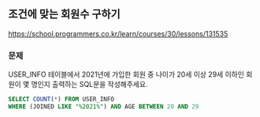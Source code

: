 ## 조건에 맞는 회원수 구하기
https://school.programmers.co.kr/learn/courses/30/lessons/131535

### 문제
USER_INFO 테이블에서 2021년에 가입한 회원 중 나이가 20세 이상 29세 이하인 회원이 몇 명인지 출력하는 SQL문을 작성해주세요.

```SQL
SELECT COUNT(*) FROM USER_INFO
WHERE (JOINED LIKE "%2021%") AND AGE BETWEEN 20 AND 29
```
